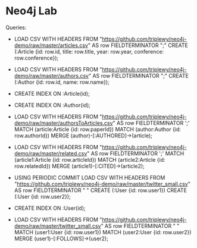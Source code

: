 # Neo4j Lab

Queries:
- LOAD CSV WITH HEADERS FROM "https://github.com/triplewy/neo4j-demo/raw/master/articles.csv" AS row FIELDTERMINATOR ";" CREATE (:Article {id: row.id, title: row.title, year: row.year, conference: row.conference});

- LOAD CSV WITH HEADERS FROM "https://github.com/triplewy/neo4j-demo/raw/master/authors.csv" AS row FIELDTERMINATOR ";" CREATE (:Author {id: row.id, name: row.name});


- CREATE INDEX ON :Article(id);

- CREATE INDEX ON :Author(id);

- LOAD CSV WITH HEADERS FROM "https://github.com/triplewy/neo4j-demo/raw/master/authorsToArticles.csv" AS row FIELDTERMINATOR ';' MATCH (article:Article {id: row.paperId}) MATCH (author:Author {id: row.authorId}) MERGE (author)-[:AUTHORED]->(article);

- LOAD CSV WITH HEADERS FROM "https://github.com/triplewy/neo4j-demo/raw/master/related.csv" AS row FIELDTERMINATOR ';' MATCH (article1:Article {id: row.articleId}) MATCH (article2:Article {id: row.relatedId}) MERGE (article1)-[:CITED]->(article2);

- USING PERIODIC COMMIT LOAD CSV WITH HEADERS FROM "https://github.com/triplewy/neo4j-demo/raw/master/twitter_small.csv" AS row FIELDTERMINATOR " " CREATE (:User {id: row.user1}) CREATE (:User {id: row.user2});

- CREATE INDEX ON :User(id);

- LOAD CSV WITH HEADERS FROM "https://github.com/triplewy/neo4j-demo/raw/master/twitter_small.csv" AS row FIELDTERMINATOR " " MATCH (user1:User {id: row.user1}) MATCH (user2:User {id: row.user2}) MERGE (user1)-[:FOLLOWS]->(user2);
